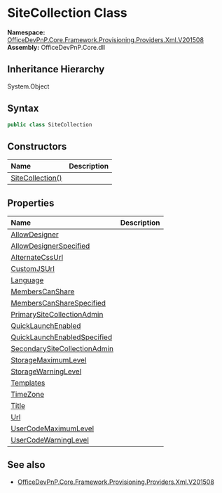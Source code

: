# SiteCollection Class
  

**Namespace:** [OfficeDevPnP.Core.Framework.Provisioning.Providers.Xml.V201508](OfficeDevPnP.Core.Framework.Provisioning.Providers.Xml.V201508.md)  
**Assembly:** OfficeDevPnP.Core.dll  
## Inheritance Hierarchy
System.Object  
## Syntax
```C#
public class SiteCollection
```
## Constructors
|**Name**|**Description**|
|:-----|:-----|
| [SiteCollection()](OfficeDevPnP.Core.Framework.Provisioning.Providers.Xml.V201508.SiteCollection.ctor1.md) |  
## Properties
|**Name**|**Description**|
|:-----|:-----|
| [AllowDesigner](OfficeDevPnP.Core.Framework.Provisioning.Providers.Xml.V201508.SiteCollection.AllowDesigner.md) | 
| [AllowDesignerSpecified](OfficeDevPnP.Core.Framework.Provisioning.Providers.Xml.V201508.SiteCollection.AllowDesignerSpecified.md) | 
| [AlternateCssUrl](OfficeDevPnP.Core.Framework.Provisioning.Providers.Xml.V201508.SiteCollection.AlternateCssUrl.md) | 
| [CustomJSUrl](OfficeDevPnP.Core.Framework.Provisioning.Providers.Xml.V201508.SiteCollection.CustomJSUrl.md) | 
| [Language](OfficeDevPnP.Core.Framework.Provisioning.Providers.Xml.V201508.SiteCollection.Language.md) | 
| [MembersCanShare](OfficeDevPnP.Core.Framework.Provisioning.Providers.Xml.V201508.SiteCollection.MembersCanShare.md) | 
| [MembersCanShareSpecified](OfficeDevPnP.Core.Framework.Provisioning.Providers.Xml.V201508.SiteCollection.MembersCanShareSpecified.md) | 
| [PrimarySiteCollectionAdmin](OfficeDevPnP.Core.Framework.Provisioning.Providers.Xml.V201508.SiteCollection.PrimarySiteCollectionAdmin.md) | 
| [QuickLaunchEnabled](OfficeDevPnP.Core.Framework.Provisioning.Providers.Xml.V201508.SiteCollection.QuickLaunchEnabled.md) | 
| [QuickLaunchEnabledSpecified](OfficeDevPnP.Core.Framework.Provisioning.Providers.Xml.V201508.SiteCollection.QuickLaunchEnabledSpecified.md) | 
| [SecondarySiteCollectionAdmin](OfficeDevPnP.Core.Framework.Provisioning.Providers.Xml.V201508.SiteCollection.SecondarySiteCollectionAdmin.md) | 
| [StorageMaximumLevel](OfficeDevPnP.Core.Framework.Provisioning.Providers.Xml.V201508.SiteCollection.StorageMaximumLevel.md) | 
| [StorageWarningLevel](OfficeDevPnP.Core.Framework.Provisioning.Providers.Xml.V201508.SiteCollection.StorageWarningLevel.md) | 
| [Templates](OfficeDevPnP.Core.Framework.Provisioning.Providers.Xml.V201508.SiteCollection.Templates.md) | 
| [TimeZone](OfficeDevPnP.Core.Framework.Provisioning.Providers.Xml.V201508.SiteCollection.TimeZone.md) | 
| [Title](OfficeDevPnP.Core.Framework.Provisioning.Providers.Xml.V201508.SiteCollection.Title.md) | 
| [Url](OfficeDevPnP.Core.Framework.Provisioning.Providers.Xml.V201508.SiteCollection.Url.md) | 
| [UserCodeMaximumLevel](OfficeDevPnP.Core.Framework.Provisioning.Providers.Xml.V201508.SiteCollection.UserCodeMaximumLevel.md) | 
| [UserCodeWarningLevel](OfficeDevPnP.Core.Framework.Provisioning.Providers.Xml.V201508.SiteCollection.UserCodeWarningLevel.md) | 
## See also
- [OfficeDevPnP.Core.Framework.Provisioning.Providers.Xml.V201508](OfficeDevPnP.Core.Framework.Provisioning.Providers.Xml.V201508.md)
